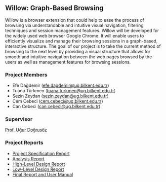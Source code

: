 ## Willow: Graph-Based Browsing

Willow is a browser extension that could help to ease the process of browsing via understandable and intuitive visual navigation, filtering techniques and session management features. Willow will be developed for the widely used web browser Google Chrome. It will enable users to efficiently visualize and manage their browsing sessions in a graph-based, interactive structure. The goal of our project is to take the current method of browsing to the next level by providing a visual structure that allows for smooth and intuitive navigation between the web pages browsed by the users as well as management features for browsing sessions. 

### Project Members

- Efe Dağdemir  (efe.dagdemir@ug.bilkent.edu.tr)
- Tuana Türkmen (tuana.turkmen@ug.bilkent.edu.tr)
- Sezin Zeydan  (sezin.zeydan@ug.bilkent.edu.tr)
- Cem Cebeci    (cem.cebeci@ug.bilkent.edu.tr)
- Can Cebeci    (can.cebeci@ug.bilkent.edu.tr)

### Supervisor

[Prof. Uğur Doğrusöz](http://www.cs.bilkent.edu.tr/~ugur/)

### Project Reports

- [Project Specification Report](https://efedagdemir.github.io/willow/pdf/willow-project-specification-report.pdf)
- [Analysis Report](https://efedagdemir.github.io/willow/pdf/Willow.Analysis.Report.Fall2020.pdf)
- [High-Level Design Report](https://efedagdemir.github.io/willow/pdf/Willow-High-Level-Design-Report.pdf)
- [Low-Level Design Report](https://efedagdemir.github.io/willow/pdf/Willow-Low-Level-Design-Report.pdf)
- [Final Report and User Manual](https://efedagdemir.github.io/willow/pdf/Willow-Final-Report-and-User-Manual.pdf)
